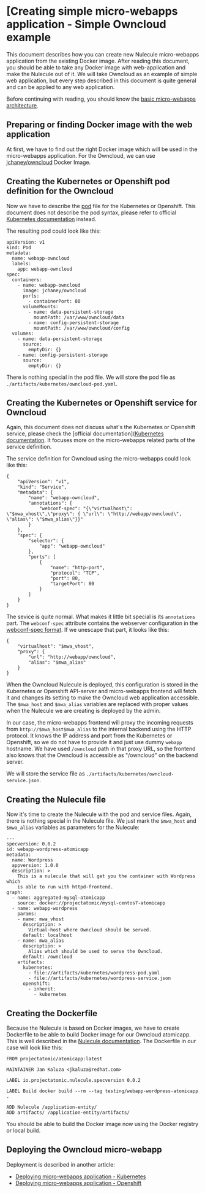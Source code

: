 # [Creating simple micro-webapps application - Simple Owncloud example

This document describes how you can create new Nulecule micro-webapps application from the existing Docker image. After reading this document, you should be able to take any Docker image with web-application and make the Nulecule out of it. We will take Owncloud as an example of simple web application, but every step described in this document is quite general and can be applied to any web application.

Before continuing with reading, you should know the [basic micro-webapps architecture](../README.md).

## Preparing or finding Docker image with the web application

At first, we have to find out the right Docker image which will be used in the micro-webapps application. For the Owncloud, we can use [jchaney/owncloud](https://registry.hub.docker.com/jchaney/owncloud/) Docker Image.

## Creating the Kubernetes or Openshift pod definition for the Owncloud

Now we have to describe the [pod](https://github.com/GoogleCloudPlatform/kubernetes/blob/master/docs/pods.md) file for the Kubernetes or Openshift. This document does not describe the pod syntax, please refer to official [Kubernetes documentation](https://github.com/GoogleCloudPlatform/kubernetes/blob/master/docs/pods.md) instead.

The resulting pod could look like this:

    apiVersion: v1
    kind: Pod
    metadata:
      name: webapp-owncloud
      labels:
        app: webapp-owncloud
    spec:
      containers:
        - name: webapp-owncloud
          image: jchaney/owncloud
          ports:
            - containerPort: 80
          volumeMounts:
            - name: data-persistent-storage
              mountPath: /var/www/owncloud/data
            - name: config-persistent-storage
              mountPath: /var/www/owncloud/config
      volumes:
        - name: data-persistent-storage
          source:
            emptyDir: {}
        - name: config-persistent-storage
          source:
            emptyDir: {}

There is nothing special in the pod file. We will store the pod file as `./artifacts/kubernetes/owncloud-pod.yaml`.

## Creating the Kubernetes or Openshift service for Owncloud

Again, this document does not discuss what's the Kubernetes or Openshift service, please check the [official documentation]([Kubernetes documentation](https://github.com/GoogleCloudPlatform/kubernetes/blob/master/docs/pods.md). It focuses more on the micro-webapps related parts of the service definition.

The service definition for Owncloud using the micro-webapps could look like this:

    {
        "apiVersion": "v1",
        "kind": "Service",
        "metadata": {
            "name": "webapp-owncloud",
            "annotations": {
                "webconf-spec": "{\"virtualhost\": \"$mwa_vhost\",\"proxy\": { \"url\": \"http://webapp/owncloud\", \"alias\": \"$mwa_alias\"}}"
            }
        },
        "spec": {
            "selector": {
                "app": "webapp-owncloud"
            },
            "ports": [
                {
                    "name": "http-port",
                    "protocol": "TCP",
                    "port": 80,
                    "targetPort": 80
                }
            ]
        }
    }

The sevice is quite normal. What makes it little bit special is its `annotations` part. The `webconf-spec` attribute contains the webserver configuration in the [webconf-spec format](https://github.com/micro-webapps/webconf-spec). If we unescape that part, it looks like this:

    {
        "virtualhost": "$mwa_vhost",
        "proxy": {
            "url": "http://webapp/owncloud",
            "alias": "$mwa_alias"
        }
    }

When the Owncloud Nulecule is deployed, this configuration is stored in the Kubernetes or Openshift API-server and micro-webapps frontend will fetch it and changes its setting to make the Owncloud web application accessible. The `$mwa_host` and `$mwa_alias` variables are replaced with proper values when the Nulecule we are creating is deployed by the admin.

In our case, the micro-webapps frontend will proxy the incoming requests from `http://$mwa_host$mwa_alias` to the internal backend using the HTTP protocol. It knows the IP address and port from the Kubernetes or Openshift, so we do not have to provide it and just use dummy `webapp` hostname. We have used `/owncloud` path in that proxy URL, so the frontend also knows that the Owncloud is accessible as "/owncloud" on the backend server.

We will store the service file as `./artifacts/kubernetes/owncloud-service.json`.

## Creating the Nulecule file

Now it's time to create the Nulecule with the pod and service files. Again, there is nothing special in the Nulecule file. We just mark the `$mwa_host` and `$mwa_alias` variables as parameters for the Nulecule:

    ---
    specversion: 0.0.2
    id: webapp-wordpress-atomicapp
    metadata:
      name: Wordpress
      appversion: 1.0.0
      description: >
        This is a nulecule that will get you the container with Wordpress which
        is able to run with httpd-frontend.
    graph:
      - name: aggregated-mysql-atomicapp
        source: docker://projectatomic/mysql-centos7-atomicapp
      - name: webapp-wordpress
        params:
        - name: mwa_vhost
          description: >
            Virtual-host where Owncloud should be served.
          default: localhost
        - name: mwa_alias
          description: >
            Alias which should be used to serve the Owncloud.
          default: /owncloud
        artifacts:
          kubernetes:
            - file://artifacts/kubernetes/wordpress-pod.yaml
            - file://artifacts/kubernetes/wordpress-service.json
          openshift:
            - inherit:
              - kubernetes

## Creating the Dockerfile

Because the Nulecule is based on Docker images, we have to create Dockerfile to be able to build Docker image for our Owncloud atomicapp. This is well described in the [Nulecule documentation](https://github.com/projectatomic/nulecule/blob/master/docs/getting-started.md). The Dockerfile in our case will look like this:

    FROM projectatomic/atomicapp:latest

    MAINTAINER Jan Kaluza <jkaluza@redhat.com>

    LABEL io.projectatomic.nulecule.specversion 0.0.2

    LABEL Build docker build --rm --tag testing/webapp-wordpress-atomicapp .

    ADD Nulecule /application-entity/
    ADD artifacts/ /application-entity/artifacts/

You should be able to build the Docker image now using the Docker registry or local build.

## Deploying the Owncloud micro-webapp

Deployment is described in another article:

  * [Deploying micro-webapps application - Kubernetes](deploy-owncloud-webapp-kubernetes.md)
  * [Deploying micro-webapps application - Openshift](deploy-wordpress-webapp.md)

